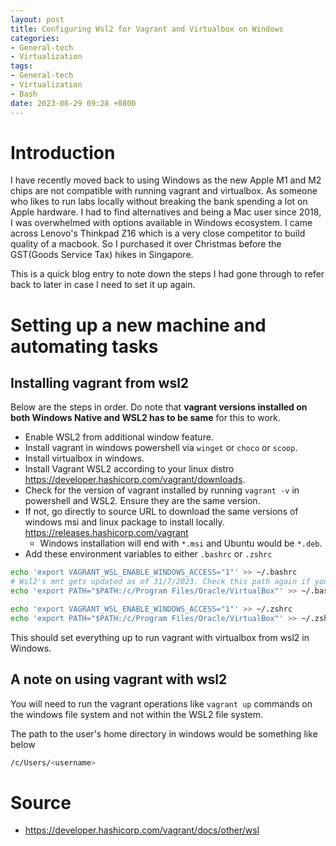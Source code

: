 ```yaml
---
layout: post
title: Configuring Wsl2 for Vagrant and Virtualbox on Windows
categories:
- General-tech
- Virtualization
tags:
- General-tech
- Virtualization
- Bash
date: 2023-06-29 09:28 +0800
---
```

# Introduction
I have recently moved back to using Windows as the new Apple M1 and M2 chips are not compatible with running vagrant and virtualbox. As someone who likes to run labs locally without breaking the bank spending a lot on Apple hardware. I had to find alternatives and being a Mac user since 2018, I was overwhelmed with options available in Windows ecosystem. I came across Lenovo's Thinkpad Z16 which is a very close competitor to build quality of a macbook. So I purchased it over Christmas before the GST(Goods Service Tax) hikes in Singapore.

This is a quick blog entry to note down the steps I had gone through to refer back to later in case I need to set it up again.

# Setting up a new machine and automating tasks

## Installing vagrant from wsl2

Below are the steps in order. Do note that **vagrant versions installed on both Windows Native and WSL2 has to be same** for this to work.
* Enable WSL2 from additional window feature.
* Install vagrant in windows powershell via `winget` or `choco` or `scoop`.
* Install virtualbox in windows.
* Install Vagrant WSL2 according to your linux distro https://developer.hashicorp.com/vagrant/downloads.
* Check for the version of vagrant installed by running `vagrant -v` in powershell and WSL2. Ensure they are the same version.
* If not, go directly to source URL to download the same versions of windows msi and linux package to install locally. https://releases.hashicorp.com/vagrant
  * Windows installation will end with `*.msi` and Ubuntu would be `*.deb`.
* Add these environment variables to either `.bashrc` or `.zshrc`

```bash
echo 'export VAGRANT_WSL_ENABLE_WINDOWS_ACCESS="1"' >> ~/.bashrc 
# Wsl2's mnt gets updated as of 31/7/2023. Check this path again if you are not able to run vagrant
echo 'export PATH="$PATH:/c/Program Files/Oracle/VirtualBox"' >> ~/.bashrc

echo 'export VAGRANT_WSL_ENABLE_WINDOWS_ACCESS="1"' >> ~/.zshrc
echo 'export PATH="$PATH:/c/Program Files/Oracle/VirtualBox"' >> ~/.zshrc
```

This should set everything up to run vagrant with virtualbox from wsl2 in Windows.

## A note on using vagrant with wsl2

You will need to run the vagrant operations like `vagrant up` commands on the windows file system and not within the WSL2 file system.

The path to the user's home directory in windows would be something like below

```bash
/c/Users/<username>
```

# Source
 - https://developer.hashicorp.com/vagrant/docs/other/wsl
